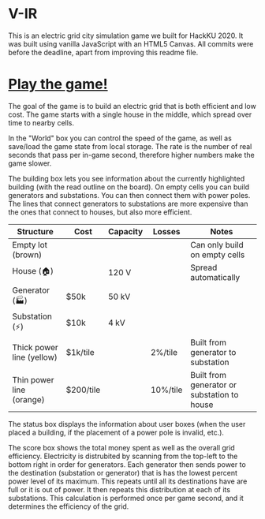 # V-IR
This is an electric grid city simulation game we built for HackKU 2020. It was built using vanilla JavaScript with an HTML5 Canvas. All commits were before the deadline, apart from improving this readme file.

# [Play the game!](https://dprebyl.github.io/V-IR/)

The goal of the game is to build an electric grid that is both efficient and low cost. The game starts with a single house in the middle, which spread over time to nearby cells.

In the "World" box you can control the speed of the game, as well as save/load the game state from local storage. The rate is the number of real seconds that pass per in-game second, therefore higher numbers make the game slower.

The building box lets you see information about the currently highlighted building (with the read outline on the board). On empty cells you can build generators and substations. You can then connect them with power poles. The lines that connect generators to substations are more expensive than the ones that connect to houses, but also more efficient.

| Structure                 | Cost      | Capacity | Losses   | Notes                                       |
|---------------------------|-----------|----------|----------|---------------------------------------------|
| Empty lot (brown)         |           |          |          | Can only build on empty cells               |
| House (🏠)                 |           | 120 V    |          | Spread automatically                        |
| Generator (🏭)             | $50k      | 50 kV    |          |                                             |
| Substation (⚡)            | $10k      | 4 kV     |          |                                             |
| Thick power line (yellow) | $1k/tile  |          | 2%/tile  | Built from generator to substation          |
| Thin power line (orange)  | $200/tile |          | 10%/tile | Built from generator or substation to house |

The status box displays the information about user boxes (when the user placed a building, if the placement of a power pole is invalid, etc.).

The score box shows the total money spent as well as the overall grid efficiency. Electricity is distrubited by scanning from the top-left to the bottom right in order for generators. Each generator then sends power to the destination (substation or generator) that is has the lowest percent power level of its maximum. This repeats until all its destinations have are full or it is out of power. It then repeats this distribution at each of its substations. This calculation is performed once per game second, and it determines the efficiency of the grid.